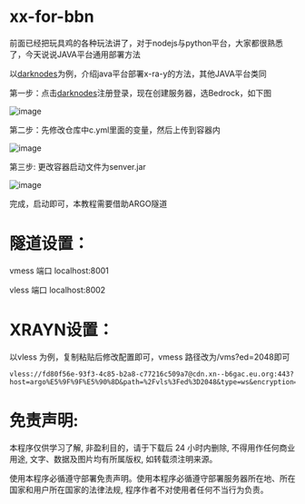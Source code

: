 # xx-for-bbn

前面已经把玩具鸡的各种玩法讲了，对于nodejs与python平台，大家都很熟悉了，今天说说JAVA平台通用部署方法

以[darknodes](https://client.darknodes.xyz/register?ref=oK3M8hG0)为例，介绍java平台部署x-ra-y的方法，其他JAVA平台类同

第一步：点击[darknodes](https://client.darknodes.xyz/register?ref=oK3M8hG0)注册登录，现在创建服务器，选Bedrock，如下图

![image](https://github.com/dsadsadsss/xx-for-darknodes/blob/main/png/1.PNG)

第二步：先修改仓库中c.yml里面的变量，然后上传到容器内

![image](https://github.com/dsadsadsss/xx-for-darknodes/blob/main/png/2.PNG)

第三步: 更改容器启动文件为senver.jar

![image](https://github.com/dsadsadsss/xx-for-darknodes/blob/main/png/5.PNG)

完成，启动即可，本教程需要借助ARGO隧道

# 隧道设置：

vmess 端口  localhost:8001

vless 端口  localhost:8002

# XRAYN设置：

以vless 为例，复制粘贴后修改配置即可，vmess 路径改为/vms?ed=2048即可
```
vless://fd80f56e-93f3-4c85-b2a8-c77216c509a7@cdn.xn--b6gac.eu.org:443?host=argo%E5%9F%9F%E5%90%8D&path=%2Fvls%3Fed%3D2048&type=ws&encryption=none&fp=chrome&security=tls&sni=argo%E5%9F%9F%E5%90%8D#darknodes
```

# 免责声明:
本程序仅供学习了解, 非盈利目的，请于下载后 24 小时内删除, 不得用作任何商业用途, 文字、数据及图片均有所属版权, 如转载须注明来源。

使用本程序必循遵守部署免责声明。使用本程序必循遵守部署服务器所在地、所在国家和用户所在国家的法律法规, 程序作者不对使用者任何不当行为负责。
